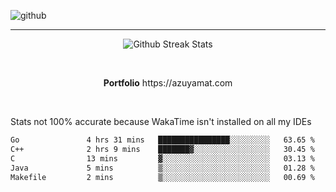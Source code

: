 ![github](https://media.discordapp.net/attachments/881363147364118528/1142610121697021952/background.png?width=1000&height=300)<br>
___
<p align="center">
  <img alt="Github Streak Stats" src="https://streak-stats.demolab.com?user=Azuyamat&theme=transparent&hide_border=true"/>
</p><br>
<p align="center">
      <strong>Portfolio</strong> https://azuyamat.com
</p><br>

Stats not 100% accurate because WakaTime isn't installed on all my IDEs
<!--START_SECTION:waka-->

```txt
Go               4 hrs 31 mins   ████████████████░░░░░░░░░   63.65 %
C++              2 hrs 9 mins    ███████▓░░░░░░░░░░░░░░░░░   30.45 %
C                13 mins         ▓░░░░░░░░░░░░░░░░░░░░░░░░   03.13 %
Java             5 mins          ▒░░░░░░░░░░░░░░░░░░░░░░░░   01.28 %
Makefile         2 mins          ▒░░░░░░░░░░░░░░░░░░░░░░░░   00.69 %
```

<!--END_SECTION:waka-->
